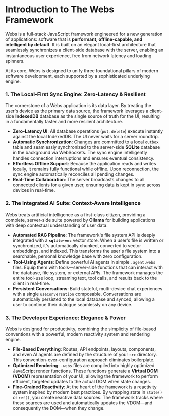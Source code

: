 # Introduction to The Webs Framework

Webs is a full-stack JavaScript framework engineered for a new generation of applications: software that is **performant, offline-capable, and intelligent by default**. It is built on an elegant local-first architecture that seamlessly synchronizes a client-side database with the server, enabling an instantaneous user experience, free from network latency and loading spinners.

At its core, Webs is designed to unify three foundational pillars of modern software development, each supported by a sophisticated underlying engine.

### 1. The Local-First Sync Engine: Zero-Latency & Resilient

The cornerstone of a Webs application is its data layer. By treating the user's device as the primary data source, the framework leverages a client-side **IndexedDB** database as the single source of truth for the UI, resulting in a fundamentally faster and more resilient architecture.

- **Zero-Latency UI**: All database operations (`put`, `delete`) execute instantly against the local IndexedDB. The UI never waits for a server roundtrip.
- **Automatic Synchronization**: Changes are committed to a local `outbox` table and seamlessly synchronized to the server-side **SQLite** database in the background via WebSockets. The sync engine intelligently handles connection interruptions and ensures eventual consistency.
- **Effortless Offline Support**: Because the application reads and writes locally, it remains fully functional while offline. Upon reconnection, the sync engine automatically reconciles all pending changes.
- **Real-Time Collaboration**: The server broadcasts changes to all connected clients for a given user, ensuring data is kept in sync across devices in real-time.

### 2. The Integrated AI Suite: Context-Aware Intelligence

Webs treats artificial intelligence as a first-class citizen, providing a complete, server-side suite powered by **Ollama** for building applications with deep contextual understanding of user data.

- **Automated RAG Pipeline**: The framework's file system API is deeply integrated with a **`sqlite-vec`** vector store. When a user's file is written or synchronized, it's automatically chunked, converted to vector embeddings, and indexed. This transforms the user's file system into a searchable, personal knowledge base with zero configuration.
- **Tool-Using Agents**: Define powerful AI agents in simple `.agent.webs` files. Equip them with tools—server-side functions that can interact with the database, file system, or external APIs. The framework manages the entire tool-use loop, streaming text, tool calls, and results back to the client in real-time.
- **Persistent Conversations**: Build stateful, multi-device chat experiences with a single `useConversation` composable. Conversations are automatically persisted to the local database and synced, allowing a user to continue their dialogue seamlessly on any device.

### 3. The Developer Experience: Elegance & Power

Webs is designed for productivity, combining the simplicity of file-based conventions with a powerful, modern reactivity system and rendering engine.

- **File-Based Everything**: Routes, API endpoints, layouts, components, and even AI agents are defined by the structure of your `src` directory. This convention-over-configuration approach eliminates boilerplate.
- **Optimized Rendering**: `.webs` files are compiled into highly optimized JavaScript render functions. These functions generate a **Virtual DOM (VDOM)** representation of your UI, allowing the framework to perform efficient, targeted updates to the actual DOM when state changes.
- **Fine-Grained Reactivity**: At the heart of the framework is a reactivity system inspired by modern best practices. By wrapping state in `state()` or `ref()`, you create reactive data sources. The framework tracks where these sources are used and automatically updates the VDOM—and consequently the DOM—when they change.
